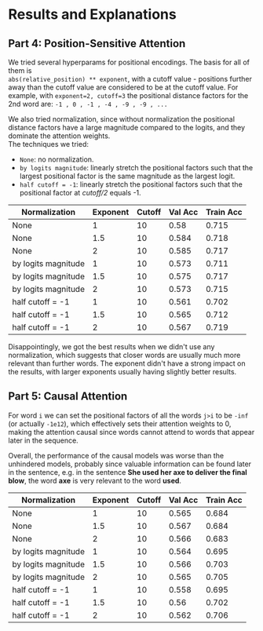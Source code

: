 # Results and Explanations

## Part 4: Position-Sensitive Attention

We tried several hyperparams for positional encodings. The basis for all of them is  \
`abs(relative_position) ** exponent`, with a cutoff value - positions further away than the cutoff value are considered to be at the cutoff value. For example, with `exponent=2, cutoff=3` the positional distance factors for the 2nd word are:
`-1 , 0 , -1 , -4 , -9 , -9 , ...`

We also tried normalization, since without normalization the positional distance factors have a large magnitude compared to the logits, and they dominate the attention weights. \
The techniques we tried:
* `None`: no normalization.
* `by logits magnitude`: linearly stretch the positional factors such that the largest positional factor is the same magnitude as the largest logit.
* `half cutoff = -1`: linearly stretch the positional factors such that the positional factor at *cutoff/2* equals -1.

| Normalization       | Exponent | Cutoff | Val Acc | Train Acc |
|---------------------|----------|--------|---------|-----------|
| None                | 1        | 10     | 0.58    | 0.715     |
| None                | 1.5      | 10     | 0.584   | 0.718     |
| None                | 2        | 10     | 0.585   | 0.717     |
| by logits magnitude | 1        | 10     | 0.573   | 0.711     |
| by logits magnitude | 1.5      | 10     | 0.575   | 0.717     |
| by logits magnitude | 2        | 10     | 0.573   | 0.715     |
| half cutoff = -1    | 1        | 10     | 0.561   | 0.702     |
| half cutoff = -1    | 1.5      | 10     | 0.565   | 0.712     |
| half cutoff = -1    | 2        | 10     | 0.567   | 0.719     |

Disappointingly, we got the best results when we didn't use any normalization, which suggests that closer words are usually much more relevant than further words. The exponent didn't have a strong impact on the results, with larger exponents usually having slightly better results.

## Part 5: Causal Attention

For word `i` we can set the positional factors of all the words `j>i` to be `-inf` (or actually `-1e12`), which effectively sets their attention weights to 0, making the attention causal since words cannot attend to words that appear later in the sequence.

Overall, the performance of the causal models was worse than the unhindered models, probably since valuable information can be found later in the sentence, e.g. in the sentence **She used her axe to deliver the final blow**, the word **axe** is very relevant to the word **used**.

| Normalization       | Exponent | Cutoff | Val Acc | Train Acc |
|---------------------|----------|--------|---------|-----------|
| None                | 1        | 10     | 0.565   | 0.684     |
| None                | 1.5      | 10     | 0.567   | 0.684     |
| None                | 2        | 10     | 0.566   | 0.683     |
| by logits magnitude | 1        | 10     | 0.564   | 0.695     |
| by logits magnitude | 1.5      | 10     | 0.566   | 0.703     |
| by logits magnitude | 2        | 10     | 0.565   | 0.705     |
| half cutoff = -1    | 1        | 10     | 0.558   | 0.695     |
| half cutoff = -1    | 1.5      | 10     | 0.56    | 0.702     |
| half cutoff = -1    | 2        | 10     | 0.562   | 0.706     |
